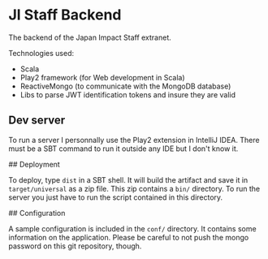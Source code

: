 # JI Staff Backend

The backend of the Japan Impact Staff extranet.

Technologies used:
 - Scala
 - Play2 framework (for Web development in Scala)
 - ReactiveMongo (to communicate with the MongoDB database)
 - Libs to parse JWT identification tokens and insure they are valid

## Dev server

To run a server I personnally use the Play2 extension in IntelliJ IDEA. There must be a SBT command to run it outside any IDE but I don't know it.

## Deployment

To deploy, type `dist` in a SBT shell. It will build the artifact and save it in `target/universal` as a zip file. This zip contains a `bin/` directory. To run the server you just have to run the script contained in this directory.

## Configuration

A sample configuration is included in the `conf/` directory. It contains some information on the application. Please be careful to not push the mongo password on this git repository, though.